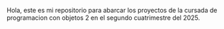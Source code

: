 Hola, este es mi repositorio para abarcar los proyectos de la cursada de programacion con objetos 2 en el segundo cuatrimestre del 2025.
